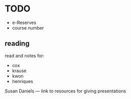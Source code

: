 # TODO

- e-Reserves
- course number

## reading

read and notes for:
- cox
- krause
- kwon
- henriques



Susan Daniels — link to resources for giving presentations